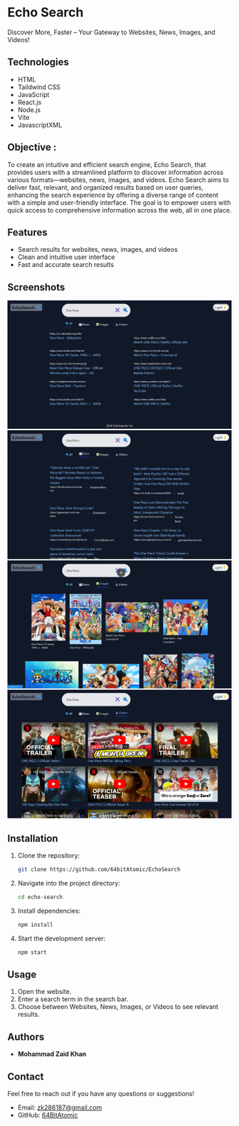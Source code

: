 # Echo Search

Discover More, Faster – Your Gateway to Websites, News, Images, and Videos!

## Technologies

- HTML
- Taildwind CSS
- JavaScript
- React.js
- Node.js
- Vite
- JavascriptXML

## Objective :

To create an intuitive and efficient search engine, Echo Search, that provides users with a streamlined platform to discover information across various formats—websites, news, images, and videos. Echo Search aims to deliver fast, relevant, and organized results based on user queries, enhancing the search experience by offering a diverse range of content with a simple and user-friendly interface. The goal is to empower users with quick access to comprehensive information across the web, all in one place.

## Features

- Search results for websites, news, images, and videos
- Clean and intuitive user interface
- Fast and accurate search results

## Screenshots

![Search Page](./images/all.png)
![Search Page](./images/news.png)
![Search Page](./images/images.png)
![Search Page](./images/videos.png)

## Installation

1. Clone the repository:
   ```bash
   git clone https://github.com/64bitAtomic/EchoSearch
   ```
2. Navigate into the project directory:
   ```bash
   cd echo-search
   ```
3. Install dependencies:
   ```bash
   npm install
   ```
4. Start the development server:
   ```bash
   npm start
   ```

## Usage

1. Open the website.
2. Enter a search term in the search bar.
3. Choose between Websites, News, Images, or Videos to see relevant results.

## Authors

- **Mohammad Zaid Khan**

## Contact

Feel free to reach out if you have any questions or suggestions!

- Email: zk286187@gmail.com
- GitHub: [64BitAtomic](https://github.com/64bitatomic)
